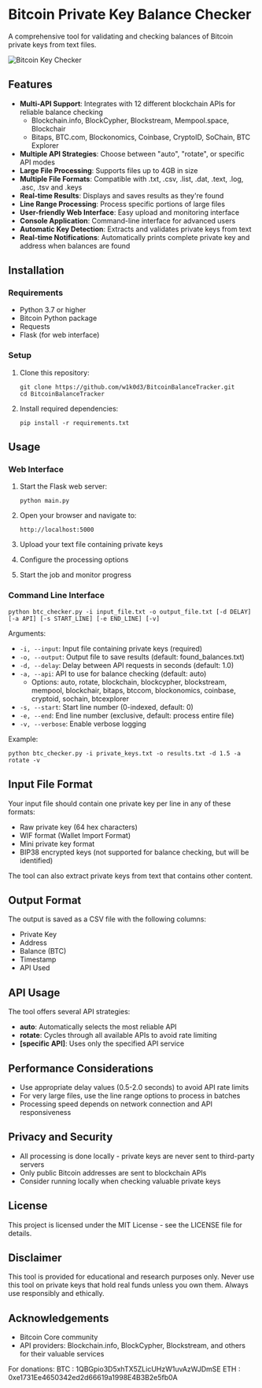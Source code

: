 # Bitcoin Private Key Balance Checker

A comprehensive tool for validating and checking balances of Bitcoin private keys from text files.

![Bitcoin Key Checker](static/images/banner.png)

## Features

- **Multi-API Support**: Integrates with 12 different blockchain APIs for reliable balance checking
  - Blockchain.info, BlockCypher, Blockstream, Mempool.space, Blockchair
  - Bitaps, BTC.com, Blockonomics, Coinbase, CryptoID, SoChain, BTC Explorer
- **Multiple API Strategies**: Choose between "auto", "rotate", or specific API modes
- **Large File Processing**: Supports files up to 4GB in size
- **Multiple File Formats**: Compatible with .txt, .csv, .list, .dat, .text, .log, .asc, .tsv and .keys
- **Real-time Results**: Displays and saves results as they're found
- **Line Range Processing**: Process specific portions of large files
- **User-friendly Web Interface**: Easy upload and monitoring interface
- **Console Application**: Command-line interface for advanced users
- **Automatic Key Detection**: Extracts and validates private keys from text
- **Real-time Notifications**: Automatically prints complete private key and address when balances are found

## Installation

### Requirements

- Python 3.7 or higher
- Bitcoin Python package
- Requests
- Flask (for web interface)

### Setup

1. Clone this repository:
   ```
   git clone https://github.com/w1k0d3/BitcoinBalanceTracker.git
   cd BitcoinBalanceTracker
   ```

2. Install required dependencies:
   ```
   pip install -r requirements.txt
   ```

## Usage

### Web Interface

1. Start the Flask web server:
   ```
   python main.py
   ```

2. Open your browser and navigate to:
   ```
   http://localhost:5000
   ```

3. Upload your text file containing private keys
4. Configure the processing options
5. Start the job and monitor progress

### Command Line Interface

```
python btc_checker.py -i input_file.txt -o output_file.txt [-d DELAY] [-a API] [-s START_LINE] [-e END_LINE] [-v]
```

Arguments:
- `-i, --input`: Input file containing private keys (required)
- `-o, --output`: Output file to save results (default: found_balances.txt)
- `-d, --delay`: Delay between API requests in seconds (default: 1.0)
- `-a, --api`: API to use for balance checking (default: auto)
  - Options: auto, rotate, blockchain, blockcypher, blockstream, mempool, blockchair, bitaps, btccom, blockonomics, coinbase, cryptoid, sochain, btcexplorer
- `-s, --start`: Start line number (0-indexed, default: 0)
- `-e, --end`: End line number (exclusive, default: process entire file)
- `-v, --verbose`: Enable verbose logging

Example:
```
python btc_checker.py -i private_keys.txt -o results.txt -d 1.5 -a rotate -v
```

## Input File Format

Your input file should contain one private key per line in any of these formats:
- Raw private key (64 hex characters)
- WIF format (Wallet Import Format)
- Mini private key format
- BIP38 encrypted keys (not supported for balance checking, but will be identified)

The tool can also extract private keys from text that contains other content.

## Output Format

The output is saved as a CSV file with the following columns:
- Private Key
- Address
- Balance (BTC)
- Timestamp
- API Used

## API Usage

The tool offers several API strategies:

- **auto**: Automatically selects the most reliable API
- **rotate**: Cycles through all available APIs to avoid rate limiting
- **[specific API]**: Uses only the specified API service

## Performance Considerations

- Use appropriate delay values (0.5-2.0 seconds) to avoid API rate limits
- For very large files, use the line range options to process in batches
- Processing speed depends on network connection and API responsiveness

## Privacy and Security

- All processing is done locally - private keys are never sent to third-party servers
- Only public Bitcoin addresses are sent to blockchain APIs
- Consider running locally when checking valuable private keys

## License

This project is licensed under the MIT License - see the LICENSE file for details.

## Disclaimer

This tool is provided for educational and research purposes only. Never use this tool on private keys that hold real funds unless you own them. Always use responsibly and ethically.

## Acknowledgements

- Bitcoin Core community
- API providers: Blockchain.info, BlockCypher, Blockstream, and others for their valuable services

For donations:
BTC : 1QBGpio3D5xhTX5ZLicUHzW1uvAzWJDmSE
ETH : 0xe1731Ee4650342ed2d66619a1998E4B3B2e5fb0A 
